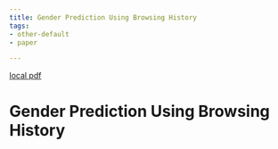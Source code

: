 ```yaml
---
title: Gender Prediction Using Browsing History
tags:
- other-default
- paper

---
```


[local pdf](../../../pdfs/Gender%20Prediction%20Using%20Browsing%20History.pdf)

# Gender Prediction Using Browsing History

